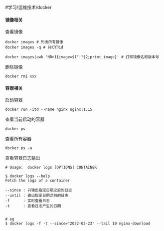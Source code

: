 <a>#学习/运维技术/docker</a>


#### 镜像相关

查看镜像
```shell
docker images # 列出所有镜像
docker images -q # 只打印id

docker images|awk 'NR>1{image=$1":"$2;print image}' # 打印镜像名和版本号
```
删除镜像
```shell
docker rmi xxx
```



#### 容器相关

启动容器
```shell
docker run -itd --name nginx nginx:1.15
```

查看当前启动的容器
```shell
docker ps 
```

查看所有容器
```shell
docker ps -a
```



查看容器日志输出
```shell
# Usage:  docker logs [OPTIONS] CONTAINER

$ docker logs --help
Fetch the logs of a container

--since : 只输出指定日期之后的日志
--until : 输出指定日期之前的日志
-f      : 实时查看日志
-t      : 查看日志产生的日期


# eg
$ docker logs -f -t --since="2022-03-23" --tail 10 nginx-download
```
